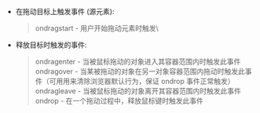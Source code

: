 - 在拖动目标上触发事件 (源元素):

  > ondragstart - 用户开始拖动元素时触发\

- 释放目标时触发的事件:
  > ondragenter - 当被鼠标拖动的对象进入其容器范围内时触发此事件\
  > ondragover - 当某被拖动的对象在另一对象容器范围内拖动时触发此事件（可用用来清除浏览器默认行为，保证 ondrop 事件正常触发）\
  > ondragleave - 当被鼠标拖动的对象离开其容器范围内时触发此事件 \
  > ondrop - 在一个拖动过程中，释放鼠标键时触发此事件
